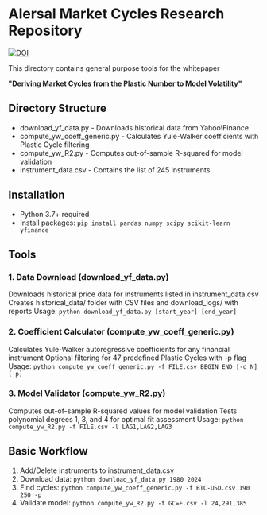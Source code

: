 # Alersal Market Cycles Research Repository
[![DOI](https://zenodo.org/badge/DOI/10.5281/zenodo.16730905.svg)](https://doi.org/10.5281/zenodo.16730905)

This directory contains general purpose tools for the whitepaper

**"Deriving Market Cycles from the Plastic Number to Model Volatility"**

## Directory Structure
- download_yf_data.py          - Downloads historical data from Yahoo!Finance
- compute_yw_coeff_generic.py  - Calculates Yule-Walker coefficients with Plastic Cycle filtering
- compute_yw_R2.py             - Computes out-of-sample R-squared for model validation
- instrument_data.csv          - Contains the list of 245 instruments

## Installation
- Python 3.7+ required
- Install packages: `pip install pandas numpy scipy scikit-learn yfinance`

## Tools

### 1. Data Download (download_yf_data.py)
Downloads historical price data for instruments listed in instrument_data.csv
Creates historical_data/ folder with CSV files and download_logs/ with reports
Usage: `python download_yf_data.py [start_year] [end_year]`

### 2. Coefficient Calculator (compute_yw_coeff_generic.py)
Calculates Yule-Walker autoregressive coefficients for any financial instrument
Optional filtering for 47 predefined Plastic Cycles with -p flag
Usage: `python compute_yw_coeff_generic.py -f FILE.csv BEGIN END [-d N] [-p]`

### 3. Model Validator (compute_yw_R2.py)
Computes out-of-sample R-squared values for model validation
Tests polynomial degrees 1, 3, and 4 for optimal fit assessment
Usage: `python compute_yw_R2.py -f FILE.csv -l LAG1,LAG2,LAG3`

## Basic Workflow
1. Add/Delete instruments to instrument_data.csv
2. Download data: `python download_yf_data.py 1980 2024`
3. Find cycles: `python compute_yw_coeff_generic.py -f BTC-USD.csv 190 250 -p`
4. Validate model: `python compute_yw_R2.py -f GC=F.csv -l 24,291,385`
